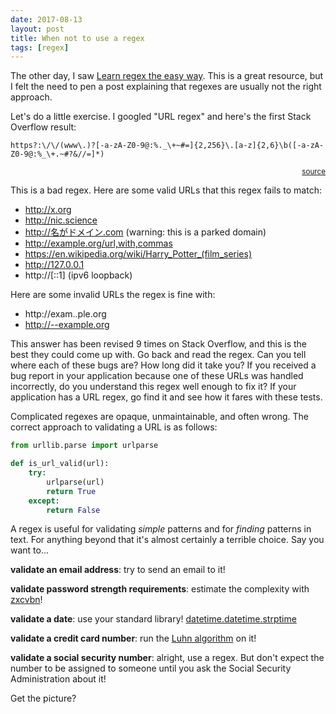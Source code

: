 ```yaml
---
date: 2017-08-13
layout: post
title: When not to use a regex
tags: [regex]
---
```


The other day, I saw [Learn regex the easy
way](https://github.com/zeeshanu/learn-regex). This is a great resource, but I
felt the need to pen a post explaining that regexes are usually not the right
approach.

Let's do a little exercise. I googled "URL regex" and here's the first Stack
Overflow result:

```
https?:\/\/(www\.)?[-a-zA-Z0-9@:%._\+~#=]{2,256}\.[a-z]{2,6}\b([-a-zA-Z0-9@:%_\+.~#?&//=]*)
```

<p style="text-align: right">
<small><a href="https://stackoverflow.com/a/3809435/1191610">source</a></small>
</p>

This is a bad regex. Here are some valid URLs that this regex fails to match:

- http://x.org
- http://nic.science
- http://名がドメイン.com (warning: this is a parked domain)
- http://example.org/url,with,commas
- https://en.wikipedia.org/wiki/Harry_Potter_(film_series)
- http://127.0.0.1
- http://[::1] (ipv6 loopback)

Here are some invalid URLs the regex is fine with:

- http://exam..ple.org
- http://--example.org

This answer has been revised 9 times on Stack Overflow, and this is the best
they could come up with. Go back and read the regex. Can you tell where each of
these bugs are? How long did it take you? If you received a bug report in your
application because one of these URLs was handled incorrectly, do you understand
this regex well enough to fix it? If your application has a URL regex, go find
it and see how it fares with these tests.

Complicated regexes are opaque, unmaintainable, and often wrong. The correct
approach to validating a URL is as follows:

```python
from urllib.parse import urlparse

def is_url_valid(url):
    try:
        urlparse(url)
        return True
    except:
        return False
```

A regex is useful for validating *simple* patterns and for *finding* patterns in
text. For anything beyond that it's almost certainly a terrible choice. Say you
want to...

**validate an email address**: try to send an email to it!

**validate password strength requirements**: estimate the complexity with
[zxcvbn](https://github.com/dropbox/zxcvbn)!

**validate a date**: use your standard library!
[datetime.datetime.strptime](https://docs.python.org/3.6/library/datetime.html#datetime.datetime.strptime)

**validate a credit card number**: run the [Luhn
algorithm](https://en.wikipedia.org/wiki/Luhn_algorithm) on it!

**validate a social security number**: alright, use a regex. But don't expect
the number to be assigned to someone until you ask the Social Security
Administration about it!

Get the picture?
